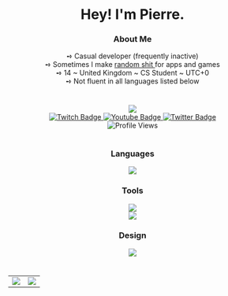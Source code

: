 <h1
    align="center">
    Hey! I'm Pierre.
</h1>

<h3
    align="center"
    style="font-weight: bold">
    About Me
</h3>

<div
    align="center">
    ➺ Casual developer (frequently inactive)
    <br>
    ➺ Sometimes I make
        <a
            href="https://github.com/Sylvorus?tab=repositories">
            random shit
        </a>
    for apps and games
    <br>
    ➺ 14 ~ United Kingdom ~ CS Student ~ UTC+0
    <br>
    ➺ Not fluent in all languages listed below
</div>

#

<div
    align="center">
        <a
            href="https://discord.com/users/486463991586095104">
            <img
                src="https://lanyard.cnrad.dev/api/486463991586095104?borderRadius=10px&animated=:true&bg=282A3682&idleMessage=sylvorus+is+probably+sleeping+rn" />
        </a>
        <br>
        <div id="badges">
            <a href="https://twitch.tv/sylvorus">
            <img src="https://img.shields.io/badge/Twitch-9146FF?style=for-the-badge&logo=twitch&logoColor=white" alt="Twitch Badge"/>
          </a>
            <a href="https://www.youtube.com/channel/UC2gztxPWTrekNSwMjKTu3XA">
            <img src="https://img.shields.io/badge/YouTube-FF0000?style=for-the-badge&logo=youtube&logoColor=white" alt="Youtube Badge"/>
          </a>
            <a href="https://twitter.com/sylvorus">
            <img src="https://img.shields.io/badge/Twitter-1D9BF0?style=for-the-badge&logo=twitter&logoColor=white" alt="Twitter Badge"/>
          </a>
        </div>
        <img
            src="https://komarev.com/ghpvc/?username=Sylvorus&style=for-the-badge&color=DD6487" alt="Profile Views" />
</div>

#

<h3
    align="center"
    style="font-weight: bold">
    Languages
</h3>
<div
    align="center"
    style="margin-top: 10px">
    <img
        src="https://skillicons.dev/icons?i=js,kotlin,py,lua,html,css&theme=dark" />
</div>

<h3
    align="center"
    style="font-weight: bold">
    Tools
</h3>
<div
    align="center">
    <img
        src="https://skillicons.dev/icons?i=visualstudio,bash,git,github,githubactions,stackoverflow,linux&theme=dark" />
    <br>
    <img
        src="https://skillicons.dev/icons?i=regex,codepen,dotnet,discord&theme=dark" />
</div>

<h3
    align="center"
    style="font-weight: bold">
    Design
</h3>
<div
    align="center">
    <img
        src="https://skillicons.dev/icons?i=ae,ai,ps,blender&theme=dark" />
</div>

#

<table
    align="center">
    <tr
        align="center">
        <td
            align="center"
            style="padding=0;width=50%;">
            <img
                src="https://github-readme-stats.vercel.app/api/?username=Sylvorus&show_icons=true&hide_border=true&hide_title=true&count_private=true&theme=dracula" />
        </td>
        <td
            align="center"
            style="padding=0;width=50%;">
            <img
                src="https://github-readme-stats.quantumlytangled.vercel.app/api/top-langs/?username=Sylvorus&layout=compact&show_icons=true&hide_border=true&count_private=true&theme=dracula" />
        </td>
    </tr>
</table>
